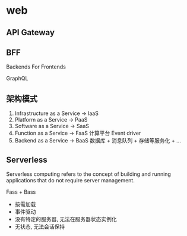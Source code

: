 # web

## API Gateway

## BFF

Backends For Frontends

GraphQL

## 架构模式

1. Infrastructure as a Service -> IaaS
2. Platform as a Service -> PaaS
3. Software as a Service -> SaaS
4. Function as a Service -> FaaS  计算平台 Event driver
5. Backend as a Service -> BaaS  数据库 + 消息队列 + 存储等服务化 + ...

## Serverless

Serverless computing refers to the concept of building and running applications that do not require server management.

Fass + Bass

- 按需加载
- 事件驱动
- 没有特定的服务器, 无法在服务器状态实例化
- 无状态, 无法会话保持
